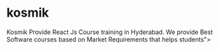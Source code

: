 # kosmik
Kosmik Provide React Js Course training in Hyderabad. We provide Best Software courses based on Market Requirements that helps students">
